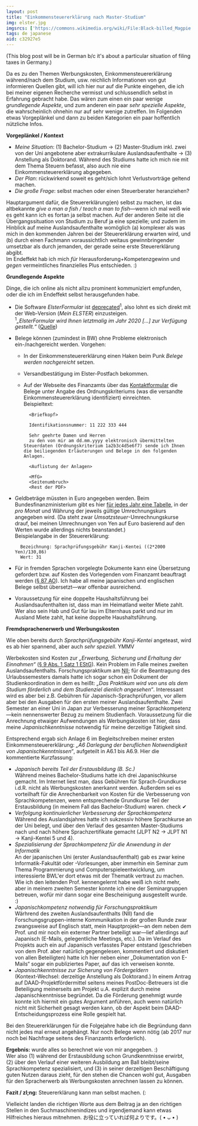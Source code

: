 ```yaml
---
layout: post
title: "Einkommen­steuer­erklärung nach Master-Studium"
img: elster.jpg
imgsrcs: ['https://commons.wikimedia.org/wiki/File:Black-billed_Magpie.svg', 'https://svgsilh.com/image/2027113.html']
tags: de japanese
aid: c32927e5
---
```


(This blog post will be in German b/c it's about a particular situation of filing taxes in Germany.)

Da es zu den Themen Werbungskosten, Einkommensteuererklärung während/nach dem Studium, usw. reichlich Informationen von gut informieren Quellen gibt, will ich hier nur auf die Punkte eingehen, die ich bei meiner eigenen Recherche vermisst und schlussendlich selbst in Erfahrung gebracht habe. Das wären zum einen ein paar wenige *grundlegende Aspekte*, und zum anderen ein paar *sehr spezielle Aspekte*, die wahrscheinlich ohnehin nur auf sehr wenige zutreffen. Im Folgenden etwas Vorgeplänkel und dann zu beiden Kategorien ein paar hoffentlich nützliche Infos.

**Vorgeplänkel / Kontext**

* *Meine Situation*: (1) Bachelor-Studium → (2) Master-Studium inkl. zwei von der Uni angebotene aber extrakurrikulare Auslandsaufenthalte → (3) Anstellung als Doktorand. Während des Studiums hatte ich mich nie mit dem Thema Steuern befasst, also auch nie eine Einkommensteuererklärung abgegeben.
* *Der Plan*: rückwirkend soweit es geht/sich lohnt Verlustvorträge geltend machen.
* *Die große Frage*: selbst machen oder einen Steuerberater heranziehen?

Hauptargument dafür, die Steuererklärung(en) selbst zu machen, ist das altbekannte *give a man a fish / teach a man to fish*—wenn ich mal weiß wie es geht kann ich es fortan ja selbst machen. Auf der anderen Seite ist die Übergangssituation von Studium zu Beruf ja eine spezielle; und zudem im Hinblick auf meine Auslandsaufenthalte womöglich (a) komplexer als was mich in den kommenden Jahren bei der Steuererklärung erwarten wird, und (b) durch einen Fachmann voraussichtlich weitaus gewinnbringender umsetzbar als durch jemanden, der gerade seine erste Steuererklärung abgibt.  
Im Endeffekt hab ich mich *für* Herausforderung+Kompetenzgewinn und *gegen* vermeintliches finanzielles Plus entschieden. :) 

**Grundlegende Aspekte**

Dinge, die ich online als nicht allzu prominent kommuniziert empfunden, oder die ich im Endeffekt selbst herausgefunden habe.

* Die Software *ElsterFormular* ist [deprecated](https://en.wikipedia.org/wiki/Deprecation)<sup>1</sup>, also lohnt es sich direkt mit der Web-Version (*Mein ELSTER*) einzusteigen.  
    <sup>1</sup>*„ElsterFormular wird Ihnen letztmalig im Jahr 2020 [...] zur Verfügung gestellt.“* ([Quelle](https://www.elster.de/elsterweb/infoseite/elsterformular))
* Belege können (zumindest in BW) ohne Probleme elektronisch ein-/nachgereicht werden. Vorgehen:
    * In der Einkommensteuererklärung einen Haken beim Punk *Belege werden nachgereicht* setzen.
    * Versandbestätigung im Elster-Postfach bekommen.
    * Auf der Webseite des Finanzamts über das [Kontaktformular](https://finanzamt-bw.fv-bwl.de/,Lde/Startseite/Service/Kontaktformular) die Belege unter Angabe des Ordnungskriteriums (was die versandte Einkommensteuererklärung identifiziert) einreichten.  
        Beispieltext:  

            <Briefkopf>            

            Identifikationsnummer: 11 222 333 444
            
            Sehr geehrte Damen und Herren
            zu den von mir am dd.mm.yyyy elektronisch übermittelten Steuerdaten (Ordnungskriterium 1a2b3c4d5e6f7) sende ich Ihnen die beiliegenden Erläuterungen und Belege in den folgenden Anlagen.
            
            <Auflistung der Anlagen>
            
            <MfG>
            <Seitenumbruch>
            <Rest der PDF>

* Geldbeträge müssten in Euro angegeben werden. Beim Bundesfinanzministerium gibt es hier [für jedes Jahr eine Tabelle](https://www.bundesfinanzministerium.de/Web/DE/Service/Publikationen/Umsatzsteuer_Umrechnungskurse/umsatzsteuer_umrechnungskurse.html), in der *pro Monat* und Währung der jeweils gültige Umrechnungskurs angegeben wird.
    (Da steht zwar *Umsatzsteuer*-Umrechnungskurse drauf, bei meinen Umrechnungen von Yen auf Euro basierend auf den Werten wurde allerdings nichts beanstandet.)  
    Beispielangabe in der Steuererklärung:  

        Bezeichnung: Sprachprüfungsgebühr Kanji-Kentei ((2*2000 Yen)/130,86)
        Wert: 31

* Für in fremden Sprachen vorgelegte Dokumente kann eine Übersetzung gefordert bzw. auf Kosten des Vorlegenden vom Finanzamt beauftragt werden ([§ 87 AO](https://www.gesetze-im-internet.de/ao_1977/__87.html)). Ich habe all meine japanischen und englischen Belege selbst übersetzt—war offenbar ausreichend.
* Voraussetzung für eine doppelte Haushaltsführung bei Auslandsaufenthalten ist, dass man im Heimatland weiter Miete zahlt. Wer also sein Hab und Gut für lau im Elternhaus parkt und nur im Ausland Miete zahlt, hat keine doppelte Haushaltsführung.

**Fremdsprachenerwerb und Werbungskosten**

Wie oben bereits durch *Sprachprüfungsgebühr Kanji-Kentei* angeteast, wird es ab hier spannend, aber auch *sehr speziell*. YMMV

Werbekosten sind Kosten zur *„Erwerbung, Sicherung und Erhaltung der Einnahmen“* ([§ 9 Abs. 1 Satz 1 EStG](https://www.gesetze-im-internet.de/estg/__9.html)). Kein Problem im Falle meines zweiten Auslandsaufenthalts. Forschungspraktikum am [NII](https://www.nii.ac.jp/); für die Beantragung des Urlaubssemesters damals hatte ich sogar schon ein Dokument der Studienkoordination in dem es heißt: *„Das Praktikum wird von uns als dem Studium förderlich und dem Studienziel dienlich angesehen“*. Interessant wird es aber bei z.B. Gebühren für Japanisch-Sprachprüfungen, vor allem aber bei den Ausgaben für den ersten meiner Auslandsaufenthalte. Zwei Semester an einer Uni in Japan zur Verbesserung meiner Sprachkompetenz—kein nennenswerter Bezug zu meinem Studienfach. Voraussetzung für die Anrechnung etwaiger Aufwendungen als Werbungskosten ist hier, dass meine *Japanischkenntnisse* notwendig für meine derzeitige Tätigkeit sind.

Entsprechend ergab sich Anlage 6 im Begleitschreiben meiner ersten Einkommensteuererklärung: *„A6 Darlegung der beruflichen Notwendigkeit von Japanischkenntnissen“*, aufgeteilt in A6.1 bis A6.9. Hier die kommentierte Kurzfassung:

* *Japanisch bereits Teil der Erstausbildung (B. Sc.)*  
    Während meines Bachelor-Studiums hatte ich drei Japanischkurse gemacht. Im Internet liest man, dass Gebühren für Sprach-Grundkurse i.d.R. nicht als Werbungskosten anerkannt werden. Außerdem sei es vorteilhaft für die Anrechenbarkeit von Kosten für die Verbesserung von Sprachkompetenzen, wenn entsprechende Grundkurse Teil der Erstausbildung (in meinem Fall das Bachelor-Studium) waren. check ✔
* *Verfolgung kontinuierlicher Verbesserung der Sprachkompetenz*  
    Während des Auslandsjahres hatte ich sukzessiv höhere Sprachkurse an der Uni belegt, und über den Verlauf des gesamten Master-Studiums nach und nach höhere Sprachzertifikate gemacht (JLPT N2 → JLPT N1 → Kanji-Kentei 5 und 4). 
* *Spezialisierung der Sprachkompetenz für die Anwendung in der Informatik*  
    An der japanischen Uni (erster Auslandsaufenthalt) gab es zwar keine Informatik-Fakultät oder -Vorlesungen, aber immerhin ein Seminar zum Thema Programmierung und Computerspieleentwicklung, um interessierte BWL'er dort etwas mit der Thematik vertraut zu machen. Wie ich den leitenden Prof. kennengelernt habe weiß ich nicht mehr, aber in meinem zweiten Semester konnte ich eine der Seminargruppen betreuen, wofür mir dann sogar eine Bescheinigung ausgestellt wurde. :)
* *Japanischkompetenz notwendig für Forschungspraktikum*  
    Wärhrend des zweiten Auslandsaufenthalts (NII) fand die Forschungsgruppen-interne Kommunikation in der großen Runde zwar zwangsweise auf Englisch statt, mein Hauptprojekt—an dem neben dem Prof. und mir noch ein externer Partner beteiligt war—lief allerdings auf Japanisch (E-Mails, gelegentliche Meetings, etc.). Da im Verlauf des Projekts auch ein auf Japanisch verfasstes Paper entstand (geschrieben von dem Prof. aber natürlich gegengelesen, kommentiert und diskutiert von allen Beteiligten) hatte ich hier neben einer „Dokumentation von E-Mails“ sogar ein publiziertes Paper, auf das ich verweisen konnte.  
* *Japanischkenntnisse zur Sicherung von Fördergeldern*  
    (Kontext-Wechsel: derzeitige Anstellung als Doktorand.) In einem Antrag auf DAAD-Projektfördermittel seitens meines PostDoc-Betreuers ist die Beteiligung meinerseits am Projekt u.A. explizit durch meine Japanischkenntnisse begründet. Da die Förderung genehmigt wurde konnte ich hiermit ein gutes Argument anführen, auch wenn natürlich nicht mit Sicherheit gesagt werden kann, ob der Aspekt beim DAAD-Entscheidungsprozess eine Rolle gespielt hat.

Bei den Steuererklärungen für die Folgejahre habe ich die Begründung dann nicht jedes mal erneut angehängt. Nur noch Belege wenn nötig (ab 2017 nur noch bei Nachfrage seitens des Finanzamts erforderlich).

**Ergebnis:** wurde alles so berechnet wie von mir angegeben. :)  
Wer also (1) während der Erstausbildung schon Grundkenntnisse erwirbt, (2) über den Verlauf einer weiteren Ausbildung am Ball bleibt/seine Sprachkompetenz spezialisiert, und (3) in seiner derzeitigen Beschäftigung guten Nutzen daraus zieht, für den stehen die Chancen wohl gut, Ausgaben für den Spracherwerb als Werbungskosten anrechnen lassen zu können.

**Fazit / zl;ng:** Steuererklärung kann man selbst machen. (:

Vielleicht landen die richtigen Worte aus dem Beitrag ja an den richtigen Stellen in den Suchmaschinenindizes und irgendjemand kann etwas Hilfreiches hieraus mitnehmen. お役に立っていれば何よりです。( • ᴗ • )
